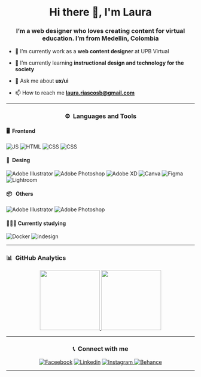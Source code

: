 <!--HEADER -->
<h1 align="center">Hi there 👋, I'm Laura</h1>
<h3 align="center">I’m a web designer who loves creating content for virtual education. I’m from Medellín, Colombia</h3>

- 🔭 I’m currently work as a **web content designer** at UPB Virtual

- 🌱 I’m currently learning **instructional design and technology for the society**

- 💬 Ask me about **ux/ui**

- 📫 How to reach me **laura.riascosb@gmail.com**
<hr/>
<!-- Capabilities -->   
<h3 align="center"> ⚙️ &nbsp;Languages and Tools</h3>
<p align="left">
  <div>
    <h4> 🖥️ &nbsp;Frontend</h4>
    <a><img alt="JS" title="JavaScript Logo" src="https://img.shields.io/badge/javascript-%23323330.svg?style=for-the-badge&logo=javascript&logoColor=%23F7DF1E"></a>
    <a><img alt="HTML" title="HTML Logo" src="https://img.shields.io/badge/html5-%23E34F26.svg?style=for-the-badge&logo=html5&logoColor=white"></a>
    <a><img alt="CSS" title="CSS Logo" src="https://img.shields.io/badge/css3-%231572B6.svg?style=for-the-badge&logo=css3&logoColor=white"></a>
    <a><img alt="CSS" title="Adobe Dreamweaver" src="https://img.shields.io/badge/Adobe%20Dreamweaver-FF61F6.svg?style=for-the-badge&logo=Adobe%20Dreamweaver&logoColor=white"></a>
  </div>
  
  <div>
    <h4> 🎨 &nbsp;Desing</h4>
    <a><img alt="Adobe Illustrator" title="Adobe Illustrator" src="https://img.shields.io/badge/adobe%20illustrator-%23FF9A00.svg?style=for-the-badge&logo=adobe%20illustrator&logoColor=white"></a>
    <a><img alt="Adobe Photoshop" title="Adobe Photoshop Logo" src="https://img.shields.io/badge/adobe%20photoshop-%2331A8FF.svg?style=for-the-badge&logo=adobe%20photoshop&logoColor=white"></a>
     <a><img alt="Adobe XD" title="Adobe XD Logo" src="https://img.shields.io/badge/Adobe%20XD-470137?style=for-the-badge&logo=Adobe%20XD&logoColor=#FF61F6"></a>
    <a><img alt="Canva" title="Canva Logo" src="https://img.shields.io/badge/Canva-%2300C4CC.svg?style=for-the-badge&logo=Canva&logoColor=white"></a>
    <a><img alt="Figma" title="Figma Logo" src="https://img.shields.io/badge/figma-%23F24E1E.svg?style=for-the-badge&logo=figma&logoColor=white"></a>
    <a><img alt="Lightroom" title="Lightroom Logo" src="https://img.shields.io/badge/Adobe%20Lightroom-31A8FF.svg?style=for-the-badge&logo=Adobe%20Lightroom&logoColor=white"></a>
  </div>

   <div>
    <h4> 📦 &nbsp; Others</h4>
    <a><img alt="Adobe Illustrator" title="Adobe Illustrator" src="https://img.shields.io/badge/WordPress-%23117AC9.svg?style=for-the-badge&logo=WordPress&logoColor=white"></a>
    <a><img alt="Adobe Photoshop" title="Adobe Photoshop Logo" src="https://img.shields.io/badge/netlify-%23000000.svg?style=for-the-badge&logo=netlify&logoColor=#00C7B7"></a>
  </div>
  

  <div>
    <h4> 👩🏻‍🎓 Currently studying</h4>
    <a><img alt="Docker" title="Docker Logo" src="https://img.shields.io/badge/Adobe%20InDesign-49021F?style=for-the-badge&logo=adobeindesign&logoColor=white"></a>
    <a><img alt="indesign" title="Indesign Logo" src="https://img.shields.io/badge/blender-%23F5792A.svg?style=for-the-badge&logo=blender&logoColor=white"></a>
    
  </div>
</p>
<hr/>

<!-- Github activity -->
### 📊 &nbsp;GitHub Analytics
<p align="center">
<a href="https://github.com/LauraRiascos">
  <img height="160em" src="https://github-readme-stats-eight-theta.vercel.app/api?username=LauraRiascos&show_icons=true&theme=algolia&include_all_commits=true&count_private=true"/>
  <img height="160em" src="https://github-readme-stats-eight-theta.vercel.app/api/top-langs/?username=LauraRiascos&layout=compact&langs_count=8&theme=algolia"/>
</a>
</p>
<hr/>

<!-- Contact -->
<h3 align="center"> 📞 &nbsp;Connect with me</h3>
<p align="center">
  <a href="https://www.facebook.com/laura.riascosballestas/"><img alt="Faceebook" title="Laura's Facebook" src="https://img.shields.io/badge/Facebook-%231877F2.svg?style=for-the-badge&logo=Facebook&logoColor=white"></a>
  <a href="https://www.linkedin.com/in/laura-riascos-ballestas-0b7215232/"><img alt="Linkedin" title="Laura's LinkedIn" src="https://img.shields.io/badge/LinkedIn-0077B5?style=for-the-badge&logo=linkedin&logoColor=white"></a>
  <a href="https://www.instagram.com/lau.codes/?igsh=ZGl5eDQzaG8wNmli"><img alt="Instagram" title="Laura's Instagram" src="https://img.shields.io/badge/Instagram-%23E4405F.svg?style=for-the-badge&logo=Instagram&logoColor=white">
  <a href="https://www.behance.net/laurariascos6"><img alt="Behance" title="Laura's Behance" src="https://img.shields.io/badge/Behance-1769ff?style=for-the-badge&logo=behance&logoColor=white">
</p>
<hr/>
